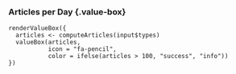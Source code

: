 ### Articles per Day {.value-box}

```{r}
renderValueBox({
  articles <- computeArticles(input$types)
  valueBox(articles, 
           icon = "fa-pencil",
           color = ifelse(articles > 100, "success", "info"))
})
```
